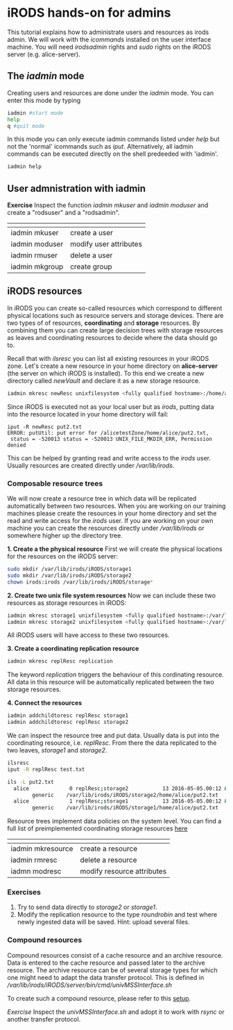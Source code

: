 # iRODS hands-on for admins
This tutorial explains how to administrate users and resources as irods admin.
We will work with the *icommands* installed on the user interface machine. You will need *irodsadmin* rights and *sudo* rights on the 
iRODS server (e.g. alice-server).

## The *iadmin* mode
Creating users and resources are done under the *iadmin* mode. You can enter this mode by typing
```sh
iadmin #start mode
help
q #quit mode
```
In this mode you can only execute iadmin commands listed under *help* but not the 'normal' icommands such as *iput*.
Alternatively, all iadmin commands can be executed directly on the shell predeeded with 'iadmin'.

```sh
iadmin help
```

## User admnistration with iadmin

**Exercise** Inspect the function *iadmin mkuser* and *iadmin moduser* and create a "rodsuser" and a "rodsadmin".

[]()  | []()
------|------
iadmin mkuser      | create a user
iadmin moduser     | modify user attributes
iadmin rmuser      | delete a user
iadmin mkgroup     | create group

## iRODS resources
In iRODS you can create so-called resources which correspond to different physical locations such as resource servers and storage devices.
There are two types of of resources, **coordinating** and **storage** resources. By combining them you can create large decision 
trees with storage resources as leaves and coordinating resources to decide where the data should go to.

Recall that with *ilsresc* you can list all existing resources in your iRODS zone.
Let's create a new resource in your home directory on **alice-server** (the server on which iRODS is installed). To this end we create a new directory called *newVault* and declare it as a 
new storage resource.

```sh
iadmin mkresc newResc unixfilesystem <fully qualified hostname>:/home/alice/newVault
```
Since iRODS is executed not as your local user but as *irods*, putting data into the resource located in your home directory will fail:

```
iput -R newResc put2.txt
ERROR: putUtil: put error for /alicetestZone/home/alice/put2.txt,
 status = -520013 status = -520013 UNIX_FILE_MKDIR_ERR, Permission denied
```

This can be helped by granting read and write access to the *irods* user.
Usually resources are created directly under */var/lib/irods*.

### Composable resource trees

We will now create a resource tree in which data will be replicated automatically between two resources.
When you are working on our training machines please create the resources in your home directory and set the read and write access for the *irods* user. If you are working on your own machine you can create the resources directly under */var/lib/irods* or somewhere higher up the directory tree.

**1. Create a the physical resource**
First we will create the physical locations for the resources on the iRODS server:
```sh
sudo mkdir /var/lib/irods/iRODS/storage1
sudo mkdir /var/lib/irods/iRODS/storage2
chown irods:irods /var/lib/irods/iRODS/storage*
```

**2. Create two unix file system resources**
Now we can include these two resources as storage resources in iRODS:
```sh
iadmin mkresc storage1 unixfilesystem <fully qualified hostname>:/var/lib/irods/iRODS/storage1
iadmin mkresc storage2 unixfilesystem <fully qualified hostname>:/var/lib/irods/iRODS/storage2
```
All iRODS users will have access to these two resources.

**3. Create a coordinating replication resource**
```sh
iadmin mkresc replResc replication
```
The keyword *replication* triggers the behaviour of this cordinating resource. All data in this resource will be automatically replicated between the two storage resources.

**4. Connect the resources**
```sh
iadmin addchildtoresc replResc storage1
iadmin addchildtoresc replResc storage2
```

We can inspect the resource tree and put data. Usually data is put into the coordinating resource, i.e. *replResc*.
From there the data replicated to the two leaves, *storage1* and *storage2*. 

```sh
ilsresc
iput -R replResc test.txt
```

```sh
ils -L put2.txt
  alice             0 replResc;storage2           13 2016-05-05.00:12 & put2.txt
        generic    /var/lib/irods/iRODS/storage2/home/alice/put2.txt
  alice             1 replResc;storage1           13 2016-05-05.00:12 & put2.txt
        generic    /var/lib/irods/iRODS/storage1/home/alice/put2.txt
```

Resource trees implement data policies on the system level. You can find a full list of preimplemented coordinating storage resources [here](https://docs.irods.org/master/plugins/composable_resources/#coordinating-resources)

[]()  | []()
------|------
iadmin mkresource  | create a resource
iadmin rmresc      | delete a resource
iadmn modresc     | modify resource attributes

### Exercises
1. Try to send data directly to *storage2* or *storage1*.
2. Modify the replication resource to the type *roundrobin* and test where newly ingested data will be saved. Hint: upload several files.

### Compound resources
Compound resources consist of a cache resource and an archive resource. Data is entered to the cache resource and passed later to the archive resource.
The archive resource can be of several storage types for which one might need to adapt the data transfer protocol. This is defined in */var/lib/irods/iRODS/server/bin/cmd/univMSSInterface.sh*

To create such a compound resource, please refer to this [setup](https://github.com/trel/irods-compound-resource/blob/master/SETUP.md).

*Exercise* Inspect the *univMSSInterface.sh* and adopt it to work with *rsync* or another transfer protocol.
